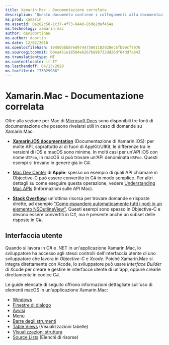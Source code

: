 ```yaml
---
title: Xamarin.Mac - Documentazione correlata
description: 'Questo documento contiene i collegamenti alla documentazione pertinente per gli sviluppatori Xamarin.Mac: documentazione di Xamarin.iOS, Mac Dev Center di Apple e diverse guide che descrivono come compilare interfacce utente con Xamarin.Mac.'
ms.prod: xamarin
ms.assetid: 0a282c58-1c37-4f73-8440-85de2daf454a
ms.technology: xamarin-mac
author: davidortinau
ms.author: daortin
ms.date: 12/02/2016
ms.openlocfilehash: 10450bbb87ed974475001102920ec6fb90cf7976
ms.sourcegitcommit: b0ea451e18504e6267b896732dd26df64ddfa843
ms.translationtype: MT
ms.contentlocale: it-IT
ms.lasthandoff: 04/13/2020
ms.locfileid: "73029986"
---
```

# <a name="xamarinmac-related-documentation"></a>Xamarin.Mac - Documentazione correlata

Oltre alla sezione per Mac di [Microsoft Docs](~/mac/get-started/index.md) sono disponibili tre fonti di documentazione che possono rivelarsi utili in caso di domande su Xamarin.Mac:

- [**Xamarin.iOS documentation**](~/ios/get-started/index.md) (Documentazione di Xamarin.iOS): per molte API, soprattutto al di fuori di AppKit/UIKit, le differenze tra le versioni di iOS e macOS sono minime. In molti casi per un'API iOS con nome `UIFoo`, in macOS si può trovare un'API denominata `NSFoo`. Questi esempi si trovano in genere già in C#.

- [Mac Dev Center](https://developer.apple.com/devcenter/mac/) di **Apple**: spesso un esempio di quali API chiamare in Objective-C può essere convertito in C# in modo semplice. Per altri dettagli su come eseguire questa operazione, vedere [Understanding Mac APIs](~/mac/app-fundamentals/mac-apis.md) (Informazioni sulle API Mac).

- [**Stack Overflow**](https://stackoverflow.com/): un'ottima risorsa per trovare domande e risposte dirette, ad esempio ["Come espandere automaticamente tutti i nodi in un elemento NSOutlineView"](https://stackoverflow.com/questions/519751/nsoutlineview-auto-expand-all-nodes). Questi esempi sono spesso in Objective-C e devono essere convertiti in C#, ma è presente anche un subset delle risposte in C#.

## <a name="user-interface"></a>Interfaccia utente

Quando si lavora in C# e .NET in un'applicazione Xamarin.Mac, lo sviluppatore ha accesso agli stessi controlli dell'interfaccia utente di uno sviluppatore che lavora in *Objective-C* e *Xcode*. Poiché Xamarin.Mac si integra direttamente con Xcode, lo sviluppatore può usare _Interface Builder_ di Xcode per creare e gestire le interfacce utente di un'app, oppure crearle direttamente in codice C#.

Le guide elencate di seguito offrono informazioni dettagliate sull'uso di elementi macOS in un'applicazione Xamarin.Mac:

- [Windows](~/mac/user-interface/window.md)
- [Finestre di dialogo](~/mac/user-interface/dialog.md)
- [Avvisi](~/mac/user-interface/alert.md)
- [Menu](~/mac/user-interface/menu.md)
- [Barre degli strumenti](~/mac/user-interface/toolbar.md)
- [Table Views](~/mac/user-interface/table-view.md) (Visualizzazioni tabelle)
- [Visualizzazioni struttura](~/mac/user-interface/outline-view.md)
- [Source Lists](~/mac/user-interface/source-list.md) (Elenchi di risorse)
